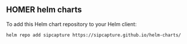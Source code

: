 ## HOMER helm charts

To add this Helm chart repository to your Helm client:

```bash
helm repo add sipcapture https://sipcapture.github.io/helm-charts/
```
